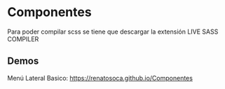 # Componentes

Para poder compilar scss
se tiene que descargar la extensión LIVE SASS COMPILER

## Demos

Menú Lateral Basico: https://renatosoca.github.io/Componentes
